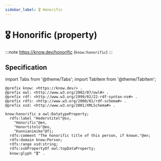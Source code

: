 ```yaml
---
sidebar_label: 🎖️ Honorific
---
```


# 🎖️ Honorific (property)

:::note
https://know.dev/honorific
(`know:honorific`)
:::

## Specification

import Tabs from '@theme/Tabs';
import TabItem from '@theme/TabItem';

<Tabs>
<TabItem value="turtle" label="Turtle">

```turtle
@prefix know: <https://know.dev/> .
@prefix owl: <http://www.w3.org/2002/07/owl#> .
@prefix rdf: <http://www.w3.org/1999/02/22-rdf-syntax-ns#> .
@prefix rdfs: <http://www.w3.org/2000/01/rdf-schema#> .
@prefix xsd: <http://www.w3.org/2001/XMLSchema#> .

know:honorific a owl:DatatypeProperty;
  rdfs:label "Hederstitel"@sv,
    "Honorific"@en,
    "Honortitolo"@eo,
    "Kunnianimike"@fi;
  rdfs:comment "The honorific title of this person, if known."@en;
  rdfs:domain know:Person;
  rdfs:range xsd:string;
  rdfs:subPropertyOf owl:topDataProperty;
  know:glyph "🎖️" .

```

</TabItem>
</Tabs>
